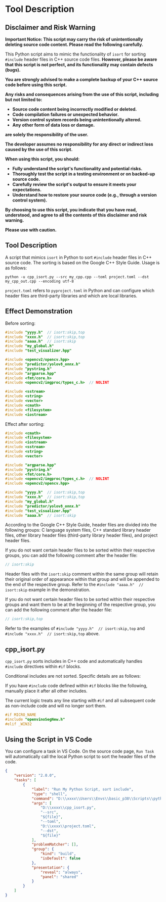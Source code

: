 
# Tool Description

## Disclaimer and Risk Warning

**Important Notice: This script may carry the risk of unintentionally deleting source code content. Please read the following carefully.**

This Python script aims to mimic the functionality of `isort` for sorting `#include` header files in C++ source code files. **However, please be aware that this script is not perfect, and its functionality may contain defects (bugs).**

**You are strongly advised to make a complete backup of your C++ source code before using this script.**

**Any risks and consequences arising from the use of this script, including but not limited to:**

* **Source code content being incorrectly modified or deleted.**
* **Code compilation failures or unexpected behavior.**
* **Version control system records being unintentionally altered.**
* **Any other form of data loss or damage.**

**are solely the responsibility of the user.**

**The developer assumes no responsibility for any direct or indirect loss caused by the use of this script.**

**When using this script, you should:**

* **Fully understand the script's functionality and potential risks.**
* **Thoroughly test the script in a testing environment or on backed-up source code.**
* **Carefully review the script's output to ensure it meets your expectations.**
* **Understand how to restore your source code (e.g., through a version control system).**

**By choosing to use this script, you indicate that you have read, understood, and agree to all the contents of this disclaimer and risk warning.**

**Please use with caution.**

## Tool Description

A script that mimics `isort` in Python to sort `#include` header files in C++ source code. The sorting is based on the Google C++ Style Guide. Usage is as follows:

```shell
python -u cpp_isort.py --src my_cpp.cpp --toml project.toml --dst my_cpp_out.cpp --encoding utf-8
```

`project.toml` refers to `pyproject.toml` in Python and can configure which header files are third-party libraries and which are local libraries.

## Effect Demonstration

Before sorting:

```C++
#include "yyyy.h"  // isort:skip,top
#include "xxxx.h"  // isort:skip,top
#include "aaaa.h"  // isort:skip
#include "my_global.h"
#include "test_visualizer.hpp"

#include <opencv2/opencv.hpp>
#include "predictor/yolov8_onnx.h"
#include "pystring.h"
#include "argparse.hpp"
#include <fmt/core.h>
#include <opencv2/imgproc/types_c.h>  // NOLINT

#include <sstream>
#include <string>
#include <vector>
#include <cmath>
#include <filesystem>
#include <iostream>
```

Effect after sorting:

```c++
#include <cmath>
#include <filesystem>
#include <iostream>
#include <sstream>
#include <string>
#include <vector>

#include "argparse.hpp"
#include "pystring.h"
#include <fmt/core.h>
#include <opencv2/imgproc/types_c.h>  // NOLINT
#include <opencv2/opencv.hpp>

#include "yyyy.h"  // isort:skip,top
#include "xxxx.h"  // isort:skip,top
#include "my_global.h"
#include "predictor/yolov8_onnx.h"
#include "test_visualizer.hpp"
#include "aaaa.h"  // isort:skip
```

According to the Google C++ Style Guide, header files are divided into the following groups: C language system files, C++ standard library header files, other library header files (third-party library header files), and project header files.

If you do not want certain header files to be sorted within their respective groups, you can add the following comment after the header file:

```c++
// isort:skip
```
Header files with the `isort:skip` comment within the same group will retain their original order of appearance within that group and will be appended to the end of the respective group. Refer to the `#include "aaaa.h"  // isort:skip` example in the demonstration.

If you do not want certain header files to be sorted within their respective groups and want them to be at the beginning of the respective group, you can add the following comment after the header file:
```c++
// isort:skip,top
```

Refer to the examples of `#include "yyyy.h"  // isort:skip,top` and `#include "xxxx.h"  // isort:skip,top` above.

## cpp_isort.py

`cpp_isort.py` sorts includes in C++ code and automatically handles `#include` directives within `#if` blocks.

Conditional includes are not sorted. Specific details are as follows:

If you have `#include` code defined within `#if` blocks like the following, manually place it after all other includes.

The current logic treats any line starting with `#if` and all subsequent code as non-include code and will no longer sort them.

```C++
#if MICRO_NAME
#include "openvinoSegNew.h"
#elif _WIN32
```

## Using the Script in VS Code

You can configure a task in VS Code. On the source code page, `Run Task` will automatically call the local Python script to sort the header files of the code.

```json
{
    "version": "2.0.0",
    "tasks": [
        {
            "label": "Run My Python Script, sort include",
            "type": "shell",
            "command": "D:\\xxxx\\Users\\Envs\\basic_p38\\Scripts\\python.exe",
            "args": [
                "D:\\xxxx\\cpp_isort.py",
                "--src",
                "${file}",
                "--toml",
                "D:\\xxxx\\project.toml",
                "--dst",
                "${file}"
            ],
            "problemMatcher": [],
            "group": {
                "kind": "build",
                "isDefault": false
            },
            "presentation": {
                "reveal": "always",
                "panel": "shared"
            }
        }
    ]
}
```